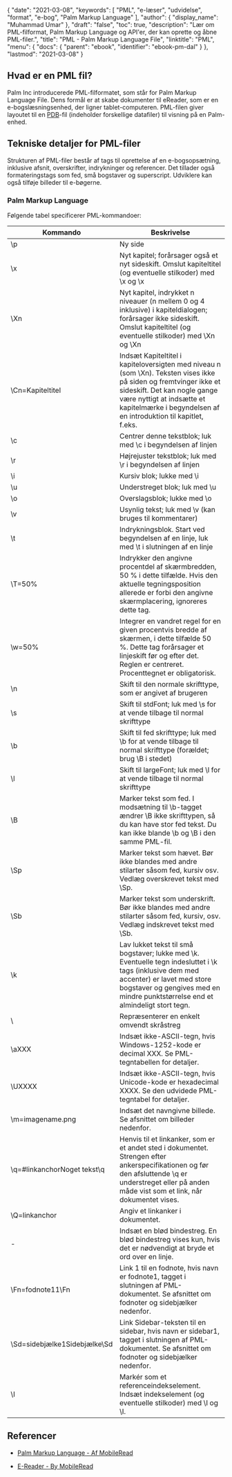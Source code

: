 {
  "date": "2021-03-08",
  "keywords": [
"PML",
"e-læser",
"udvidelse",
"format",
"e-bog",
"Palm Markup Language"
],
  "author": {
    "display_name": "Muhammad Umar"
},
  "draft": "false",
  "toc": true,
  "description": "Lær om PML-filformat, Palm Markup Language og API'er, der kan oprette og åbne PML-filer.",
  "title": "PML - Palm Markup Language File",
  "linktitle": "PML",
  "menu": {
    "docs": {
      "parent": "ebook",
      "identifier": "ebook-pm-dal"
}
},
  "lastmod": "2021-03-08"
}

## Hvad er en PML fil?

Palm Inc introducerede PML-filformatet, som står for Palm Markup Language File. Dens formål er at skabe dokumenter til eReader, som er en e-bogslæsningsenhed, der ligner tablet-computeren. PML-filen giver layoutet til en [PDB](/programming/pdb/)-fil (indeholder forskellige datafiler) til visning på en Palm-enhed.

## Tekniske detaljer for PML-filer

Strukturen af PML-filer består af tags til oprettelse af en e-bogsopsætning, inklusive afsnit, overskrifter, indrykninger og referencer. Det tillader også formateringstags som fed, små bogstaver og superscript. Udviklere kan også tilføje billeder til e-bøgerne.

### Palm Markup Language
Følgende tabel specificerer PML-kommandoer:

|Kommando|Beskrivelse|
---|---|
| \p | Ny side |
| \x | Nyt kapitel; forårsager også et nyt sideskift. Omslut kapiteltitel (og eventuelle stilkoder) med \x og \x |
| \Xn | Nyt kapitel, indrykket n niveauer (n mellem 0 og 4 inklusive) i kapiteldialogen; forårsager ikke sideskift. Omslut kapiteltitel (og eventuelle stilkoder) med \Xn og \Xn |
| \Cn=Kapiteltitel | Indsæt Kapiteltitel i kapiteloversigten med niveau n (som \Xn). Teksten vises ikke på siden og fremtvinger ikke et sideskift. Det kan nogle gange være nyttigt at indsætte et kapitelmærke i begyndelsen af en introduktion til kapitlet, f.eks. |
| \c | Centrer denne tekstblok; luk med \c i begyndelsen af linjen |
| \r | Højrejuster tekstblok; luk med \r i begyndelsen af linjen |
| \i | Kursiv blok; lukke med \i |
| \u | Understreget blok; luk med \u |
| \o | Overslagsblok; lukke med \o |
| \v | Usynlig tekst; luk med \v (kan bruges til kommentarer) |
| \t | Indrykningsblok. Start ved begyndelsen af en linje, luk med \t i slutningen af en linje |
| \T=50% | Indrykker den angivne procentdel af skærmbredden, 50 % i dette tilfælde. Hvis den aktuelle tegningsposition allerede er forbi den angivne skærmplacering, ignoreres dette tag. |
| \w=50% | Integrer en vandret regel for en given procentvis bredde af skærmen, i dette tilfælde 50 %. Dette tag forårsager et linjeskift før og efter det. Reglen er centreret. Procenttegnet er obligatorisk. |
| \n | Skift til den normale skrifttype, som er angivet af brugeren |
| \s | Skift til stdFont; luk med \s for at vende tilbage til normal skrifttype |
| \b | Skift til fed skrifttype; luk med \b for at vende tilbage til normal skrifttype (forældet; brug \B i stedet) |
| \l | Skift til largeFont; luk med \l for at vende tilbage til normal skrifttype |
| \B | Marker tekst som fed. I modsætning til \b-tagget ændrer \B ikke skrifttypen, så du kan have stor fed tekst. Du kan ikke blande \b og \B i den samme PML-fil. |
| \Sp | Marker tekst som hævet. Bør ikke blandes med andre stilarter såsom fed, kursiv osv. Vedlæg overskrevet tekst med \Sp. |
| \Sb | Marker tekst som underskrift. Bør ikke blandes med andre stilarter såsom fed, kursiv, osv. Vedlæg indskrevet tekst med \Sb. |
| \k | Lav lukket tekst til små bogstaver; lukke med \k. Eventuelle tegn indesluttet i \k tags (inklusive dem med accenter) er lavet med store bogstaver og gengives med en mindre punktstørrelse end et almindeligt stort tegn. |
| \\ | Repræsenterer en enkelt omvendt skråstreg |
| \aXXX | Indsæt ikke-ASCII-tegn, hvis Windows-1252-kode er decimal XXX. Se PML-tegntabellen for detaljer. |
| \UXXXX | Indsæt ikke-ASCII-tegn, hvis Unicode-kode er hexadecimal XXXX. Se den udvidede PML-tegntabel for detaljer. |
| \m=imagename.png | Indsæt det navngivne billede. Se afsnittet om billeder nedenfor. |
| \q=#linkanchorNoget tekst\q | Henvis til et linkanker, som er et andet sted i dokumentet. Strengen efter ankerspecifikationen og før den afsluttende \q er understreget eller på anden måde vist som et link, når dokumentet vises. |
| \Q=linkanchor | Angiv et linkanker i dokumentet. |
| \- | Indsæt en blød bindestreg. En blød bindestreg vises kun, hvis det er nødvendigt at bryde et ord over en linje. |
| \Fn=fodnote11\Fn | Link 1 til en fodnote, hvis navn er fodnote1, tagget i slutningen af PML-dokumentet. Se afsnittet om fodnoter og sidebjælker nedenfor. |
| \Sd=sidebjælke1Sidebjælke\Sd | Link Sidebar-teksten til en sidebar, hvis navn er sidebar1, tagget i slutningen af PML-dokumentet. Se afsnittet om fodnoter og sidebjælker nedenfor. |
| \I | Markér som et referenceindekselement. Indsæt indekselement (og eventuelle stilkoder) med \I og \I.|
 

## Referencer

* [Palm Markup Language - Af MobileRead](https://wiki.mobileread.com/wiki/EReader)

* [E-Reader - By MobileRead](https://en.wikipedia.org/wiki/E-reader)


